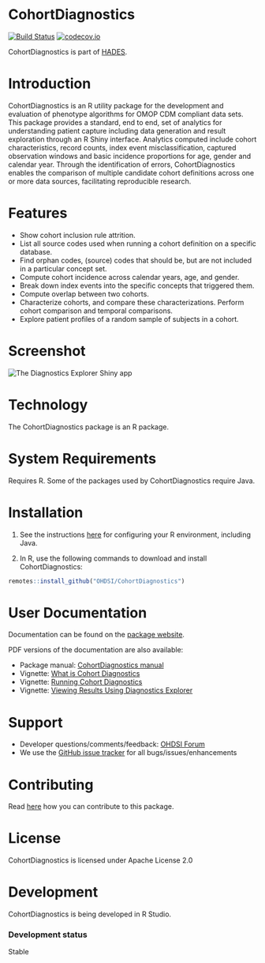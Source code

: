 CohortDiagnostics
=================

[![Build Status](https://github.com/darwin-eu-dev/CohortDiagnostics/workflows/R-CMD-check/badge.svg)](https://github.com/darwin-eu-dev/CohortDiagnostics/actions?query=workflow%3AR-CMD-check)
[![codecov.io](https://codecov.io/github/darwin-eu-dev/CohortDiagnostics/coverage.svg?branch=main)](https://codecov.io/github/darwin-eu-dev/CohortDiagnostics?branch=main)

CohortDiagnostics is part of [HADES](https://ohdsi.github.io/Hades).

Introduction
============
CohortDiagnostics is an R utility package for the development and evaluation of phenotype algorithms for OMOP CDM compliant data sets.
This package provides a standard, end to end, set of analytics for understanding patient capture including data generation and result exploration through an R Shiny interface.
Analytics computed include cohort characteristics, record counts, index event misclassification, captured observation windows and basic incidence proportions for age, gender and calendar year.
Through the identification of errors, CohortDiagnostics enables the comparison of multiple candidate cohort definitions across one or more data sources, facilitating reproducible research.

Features
========
- Show cohort inclusion rule attrition. 
- List all source codes used when running a cohort definition on a specific database.
- Find orphan codes, (source) codes that should be, but are not included in a particular concept set.
- Compute cohort incidence across calendar years, age, and gender.
- Break down index events into the specific concepts that triggered them.
- Compute overlap between two cohorts.
- Characterize cohorts, and compare these characterizations. Perform cohort comparison and temporal comparisons. 
- Explore patient profiles of a random sample of subjects in a cohort.

Screenshot
==========
![The Diagnostics Explorer Shiny app](vignettes/shiny.png)

Technology
==========
The CohortDiagnostics package is an R package.

System Requirements
===================
Requires R. Some of the packages used by CohortDiagnostics require Java.

Installation
=============

1. See the instructions [here](https://ohdsi.github.io/Hades/rSetup.html) for configuring your R environment, including Java.

2. In R, use the following commands to download and install CohortDiagnostics:

  ```r
  remotes::install_github("OHDSI/CohortDiagnostics")
```

User Documentation
==================
Documentation can be found on the [package website](https://ohdsi.github.io/CohortDiagnostics).

PDF versions of the documentation are also available:

* Package manual: [CohortDiagnostics manual](https://raw.githubusercontent.com/OHDSI/CohortDiagnostics/main/extras/CohortDiagnostics.pdf)
* Vignette: [What is Cohort Diagnostics](https://raw.githubusercontent.com/OHDSI/CohortDiagnostics/main/inst/doc/WhatIsCohortDiagnostics.pdf)
* Vignette: [Running Cohort Diagnostics](https://raw.githubusercontent.com/OHDSI/CohortDiagnostics/main/inst/doc/RunningCohortDiagnostics.pdf)
* Vignette: [Viewing Results Using Diagnostics Explorer](https://raw.githubusercontent.com/OHDSI/CohortDiagnostics/main/inst/doc/ViewingResultsUsingDiagnosticsExplorer.pdf)


Support
=======
* Developer questions/comments/feedback: <a href="http://forums.ohdsi.org/c/developers">OHDSI Forum</a>
* We use the <a href="https://github.com/OHDSI/CohortDiagnostics/issues">GitHub issue tracker</a> for all bugs/issues/enhancements

Contributing
============
Read [here](https://ohdsi.github.io/Hades/contribute.html) how you can contribute to this package.

License
=======
CohortDiagnostics is licensed under Apache License 2.0

Development
===========
CohortDiagnostics is being developed in R Studio.

### Development status

Stable
